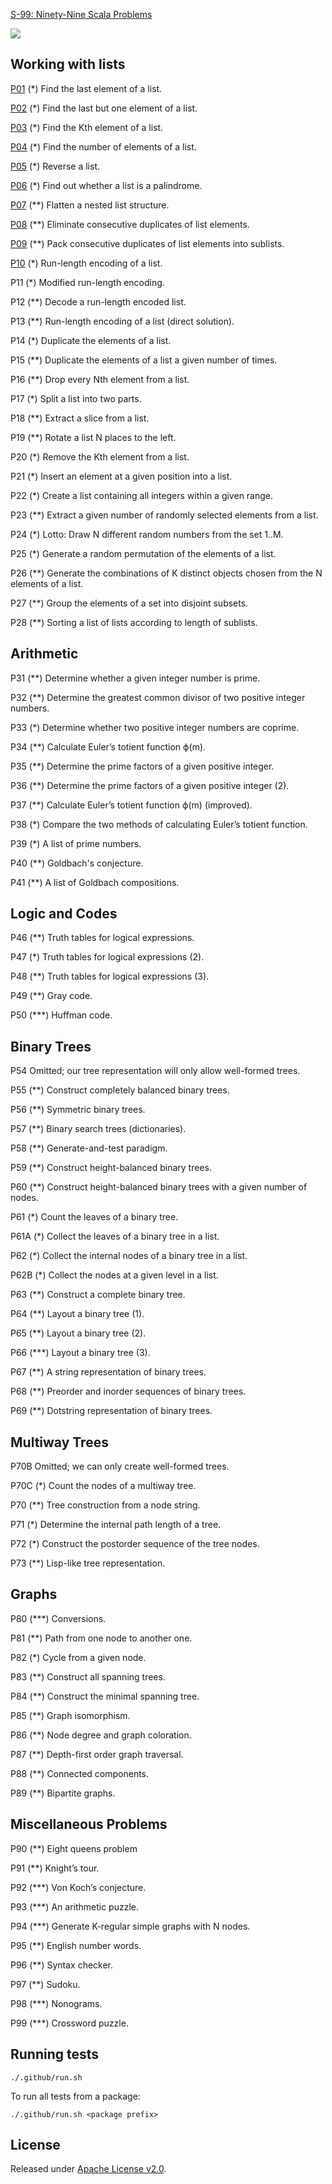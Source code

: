 [S-99: Ninety-Nine Scala Problems](https://aperiodic.net/phil/scala/s-99/)

[![](https://github.com/asarkar/99-scala/workflows/CI/badge.svg)](https://github.com/asarkar/99-scala/actions)

## Working with lists

[P01](src/main/scala/list/P01.scala) (*) Find the last element of a list.

[P02](src/main/scala/list/P02.scala) (*) Find the last but one element of a list.

[P03](src/main/scala/list/P03.scala) (*) Find the Kth element of a list.

[P04](src/main/scala/list/P04.scala) (*) Find the number of elements of a list.

[P05](src/main/scala/list/P05.scala) (*) Reverse a list.

[P06](src/main/scala/list/P06.scala) (*) Find out whether a list is a palindrome.

[P07](src/main/scala/list/P07.scala) (**) Flatten a nested list structure.

[P08](src/main/scala/list/P08.scala) (**) Eliminate consecutive duplicates of list elements.

[P09](src/main/scala/list/P09.scala) (**) Pack consecutive duplicates of list elements into sublists.

[P10](src/main/scala/list/P10.scala) (*) Run-length encoding of a list.

P11 (*) Modified run-length encoding.

P12 (**) Decode a run-length encoded list.

P13 (**) Run-length encoding of a list (direct solution).

P14 (*) Duplicate the elements of a list.

P15 (**) Duplicate the elements of a list a given number of times.

P16 (**) Drop every Nth element from a list.

P17 (*) Split a list into two parts.

P18 (**) Extract a slice from a list.

P19 (**) Rotate a list N places to the left.

P20 (*) Remove the Kth element from a list.

P21 (*) Insert an element at a given position into a list.

P22 (*) Create a list containing all integers within a given range.

P23 (**) Extract a given number of randomly selected elements from a list.

P24 (*) Lotto: Draw N different random numbers from the set 1..M.

P25 (*) Generate a random permutation of the elements of a list.

P26 (**) Generate the combinations of K distinct objects chosen from the N elements of a list.

P27 (**) Group the elements of a set into disjoint subsets.

P28 (**) Sorting a list of lists according to length of sublists.

## Arithmetic

P31 (**) Determine whether a given integer number is prime.

P32 (**) Determine the greatest common divisor of two positive integer numbers.

P33 (*) Determine whether two positive integer numbers are coprime.

P34 (**) Calculate Euler’s totient function ϕ(m).

P35 (**) Determine the prime factors of a given positive integer.

P36 (**) Determine the prime factors of a given positive integer (2).

P37 (**) Calculate Euler’s totient function ϕ(m) (improved).

P38 (*) Compare the two methods of calculating Euler’s totient function.

P39 (*) A list of prime numbers.

P40 (**) Goldbach's conjecture.

P41 (**) A list of Goldbach compositions.

## Logic and Codes

P46 (**) Truth tables for logical expressions.

P47 (*) Truth tables for logical expressions (2).

P48 (**) Truth tables for logical expressions (3).

P49 (**) Gray code.

P50 (***) Huffman code.

## Binary Trees

P54 Omitted; our tree representation will only allow well-formed trees.

P55 (**) Construct completely balanced binary trees.

P56 (**) Symmetric binary trees.

P57 (**) Binary search trees (dictionaries).

P58 (**) Generate-and-test paradigm.

P59 (**) Construct height-balanced binary trees.

P60 (**) Construct height-balanced binary trees with a given number of nodes.

P61 (*) Count the leaves of a binary tree.

P61A (*) Collect the leaves of a binary tree in a list.

P62 (*) Collect the internal nodes of a binary tree in a list.

P62B (*) Collect the nodes at a given level in a list.

P63 (**) Construct a complete binary tree.

P64 (**) Layout a binary tree (1).

P65 (**) Layout a binary tree (2).

P66 (***) Layout a binary tree (3).

P67 (**) A string representation of binary trees.

P68 (**) Preorder and inorder sequences of binary trees.

P69 (**) Dotstring representation of binary trees.

## Multiway Trees

P70B Omitted; we can only create well-formed trees.

P70C (*) Count the nodes of a multiway tree.

P70 (**) Tree construction from a node string.

P71 (*) Determine the internal path length of a tree.

P72 (*) Construct the postorder sequence of the tree nodes.

P73 (**) Lisp-like tree representation.

## Graphs

P80 (***) Conversions.

P81 (**) Path from one node to another one.

P82 (*) Cycle from a given node.

P83 (**) Construct all spanning trees.

P84 (**) Construct the minimal spanning tree.

P85 (**) Graph isomorphism.

P86 (**) Node degree and graph coloration.

P87 (**) Depth-first order graph traversal.

P88 (**) Connected components.

P89 (**) Bipartite graphs.

## Miscellaneous Problems

P90 (**) Eight queens problem

P91 (**) Knight’s tour.

P92 (***) Von Koch’s conjecture.

P93 (***) An arithmetic puzzle.

P94 (***) Generate K-regular simple graphs with N nodes.

P95 (**) English number words.

P96 (**) Syntax checker.

P97 (**) Sudoku.

P98 (***) Nonograms.

P99 (***) Crossword puzzle.

## Running tests

```
./.github/run.sh
```

To run all tests from a package:
```
./.github/run.sh <package prefix>
```

## License

Released under [Apache License v2.0](LICENSE).